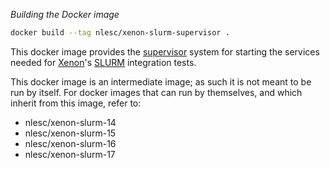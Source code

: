 *Building the Docker image*

```bash
docker build --tag nlesc/xenon-slurm-supervisor .
```

This docker image provides the 
[supervisor](https://pypi.python.org/pypi/ordered-startup-supervisord/) system
for starting the services needed for [Xenon](https://github.com/NLeSC/Xenon)'s
[SLURM](https://slurm.schedmd.com/) integration tests.

This docker image is an intermediate image; as such it is not meant to be run by
itself. For docker images that can run by themselves, and which inherit from
this image, refer to:

- nlesc/xenon-slurm-14
- nlesc/xenon-slurm-15
- nlesc/xenon-slurm-16
- nlesc/xenon-slurm-17





